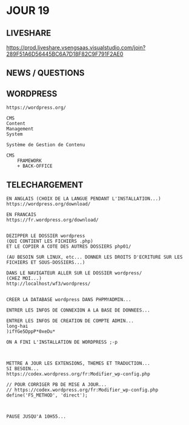 # JOUR 19

## LIVESHARE

https://prod.liveshare.vsengsaas.visualstudio.com/join?289F51A6D56445BC6A7D18F82C9F791F2AE0

## NEWS / QUESTIONS

## WORDPRESS

    https://wordpress.org/

    CMS
    Content
    Management
    System

    Système de Gestion de Contenu

    CMS
        FRAMEWORK
        + BACK-OFFICE

## TELECHARGEMENT

    EN ANGLAIS (CHOIX DE LA LANGUE PENDANT L'INSTALLATION...)
    https://wordpress.org/download/

    EN FRANCAIS
    https://fr.wordpress.org/download/


    DEZIPPER LE DOSSIER wordpress
    (QUI CONTIENT LES FICHIERS .php)
    ET LE COPIER A COTE DES AUTRES DOSSIERS php01/

    (AU BESOIN SUR LINUX, etc... DONNER LES DROITS D'ECRITURE SUR LES FICHIERS ET SOUS-DOSSIERS...)

    DANS LE NAVIGATEUR ALLER SUR LE DOSSIER wordpress/
    (CHEZ MOI...)
    http://localhost/wf3/wordpress/


    CREER LA DATABASE wordpress DANS PHPMYADMIN...

    ENTRER LES INFOS DE CONNEXION A LA BASE DE DONNEES...

    ENTRER LES INFOS DE CREATION DE COMPTE ADMIN...
    long-hai
    )ifYGe5DppP*0xeDu*

    ON A FINI L'INSTALLATION DE WORDPRESS ;-p



    METTRE A JOUR LES EXTENSIONS, THEMES ET TRADUCTION...
    SI BESOIN...
    https://codex.wordpress.org/fr:Modifier_wp-config.php

    // POUR CORRIGER PB DE MISE A JOUR...
    // https://codex.wordpress.org/fr:Modifier_wp-config.php
    define('FS_METHOD', 'direct');



    PAUSE JUSQU'A 10H55...


